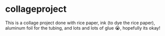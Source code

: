 # collageproject


This is a collage project done with rice paper, ink (to dye the rice paper), aluminum foil for the tubing, and lots and lots of glue :sob:, hopefully its okay!
